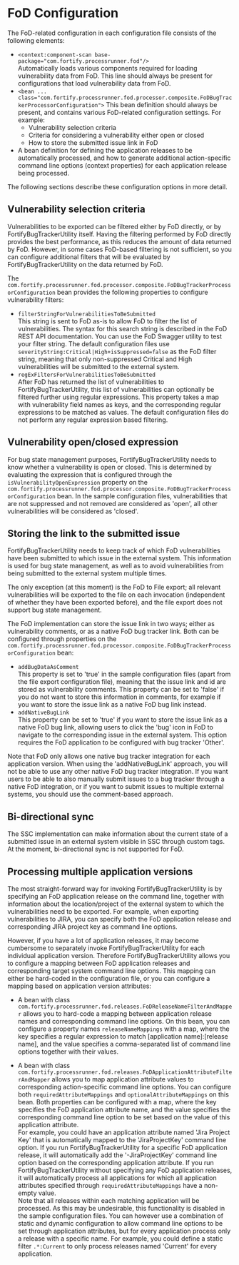 # FoD Configuration
The FoD-related configuration in each configuration file consists of the following elements:

- `<context:component-scan base-package="com.fortify.processrunner.fod"/>`  
  Automatically loads various components required for loading vulnerability data from FoD. This line
  should always be present for configurations that load vulnerability data from FoD.
- `<bean ... class="com.fortify.processrunner.fod.processor.composite.FoDBugTrackerProcessorConfiguration">`
  This bean definition should always be present, and contains various FoD-related configuration settings. For example:
    - Vulnerability selection criteria
    - Criteria for considering a vulnerability either open or closed
    - How to store the submitted issue link in FoD
- A bean definition for defining the application releases to be automatically processed, and how to generate
  additional action-specific command line options (context properties) for each application release being processed.
  
The following sections describe these configuration options in more detail.

## Vulnerability selection criteria
Vulnerabilities to be exported can be filtered either by FoD directly, or by FortifyBugTrackerUtility itself. Having the filtering 
performed by FoD directly provides the best performance, as this reduces the amount of data returned by FoD. However, in some
cases FoD-based filtering is not sufficient, so you can configure additional filters that will be evaluated by FortifyBugTrackerUtility
on the data returned by FoD.

The `com.fortify.processrunner.fod.processor.composite.FoDBugTrackerProcessorConfiguration` bean provides
the following properties to configure vulnerability filters:

- `filterStringForVulnerabilitiesToBeSubmitted`  
  This string is sent to FoD as-is to allow FoD to filter the list of vulnerabilities. The syntax for this search string is
  described in the FoD REST API documentation. You can use the FoD Swagger utility to test your filter string.
  The default configuration files use `severityString:Critical|High+isSuppressed=false` as the FoD filter string, 
  meaning that only non-suppressed Critical and High vulnerabilities will be submitted to the external system.
- `regExFiltersForVulnerabilitiesToBeSubmitted`  
  After FoD has returned the list of vulnerabilities to FortifyBugTrackerUtility, this list of vulnerabilities can optionally
  be filtered further using regular expressions. This property takes a map with vulnerability field names as keys, and the
  corresponding regular expressions to be matched as values. The default configuration files do not perform any regular expression 
  based filtering.
 
## Vulnerability open/closed expression
For bug state management purposes, FortifyBugTrackerUtility needs to know whether a vulnerability is open or closed. This is
determined by evaluating the expression that is configured through the `isVulnerabilityOpenExpression` property on the
`com.fortify.processrunner.fod.processor.composite.FoDBugTrackerProcessorConfiguration` bean. In the
sample configuration files, vulnerabilities that are not suppressed and not removed are considered as 'open', all other vulnerabilities
will be considered as 'closed'.

## Storing the link to the submitted issue
FortifyBugTrackerUtility needs to keep track of which FoD vulnerabilities have been submitted to which issue in the external
system. This information is used for bug state management, as well as to avoid vulnerabilities from being submitted to the
external system multiple times. 

The only exception (at this moment) is the FoD to File export; all relevant vulnerabilities will be exported to the file on each 
invocation (independent of whether they have been exported before), and the file export does not support bug state management.

The FoD implementation can store the issue link in two ways; either as vulnerability comments, or as a native FoD bug tracker
link. Both can be configured through properties on the `com.fortify.processrunner.fod.processor.composite.FoDBugTrackerProcessorConfiguration` bean:

- `addBugDataAsComment`  
  This property is set to 'true' in the sample configuration files (apart from the file export configuration file), meaning that 
  the issue link and id are stored as vulnerability comments. This property can be set to 'false' if you do not want to store this 
  information in comments, for example if you want to store the issue link as a native FoD bug link instead.
- `addNativeBugLink`  
  This property can be set to 'true' if you want to store the issue link as a native FoD bug link, allowing users to click
  the 'bug' icon in FoD to navigate to the corresponding issue in the external system. This option requires the FoD application
  to be configured with bug tracker 'Other'.
  
Note that FoD only allows one native bug tracker integration for each application version. When using the 'addNativeBugLink'
approach, you will not be able to use any other native FoD bug tracker integration. If you want users to be able to also
manually submit issues to a bug tracker through a native FoD integration, or if you want to submit issues to multiple 
external systems, you should use the comment-based approach.   

## Bi-directional sync
The SSC implementation can make information about the current state of a submitted issue in an external system
visible in SSC through custom tags. At the moment, bi-directional sync is not supported for FoD.

## Processing multiple application versions
The most straight-forward way for invoking FortifyBugTrackerUtility is by specifying an FoD application release on the command
line, together with information about the location/project of the external system to which the vulnerabilities need to be 
exported. For example, when exporting vulnerabilities to JIRA, you can specify both the FoD application release and corresponding 
JIRA project key as command line options. 

However, if you have a lot of application releases, it may become cumbersome to separately invoke FortifyBugTrackerUtility
for each individual application version. Therefore FortifyBugTrackerUtility allows you to configure a mapping between
FoD application releases and corresponding target system command line options. This mapping can either be hard-coded in
the configuration file, or you can configure a mapping based on application version attributes:

- A bean with class `com.fortify.processrunner.fod.releases.FoDReleaseNameFilterAndMapper`
  allows you to hard-code a mapping between application release names and corresponding command line options. On this bean,
  you can configure a property names `releaseNameMappings` with a map, where the key specifies a regular
  expression to match [application name]:[release name], and the value specifies a comma-separated list of command line options
  together with their values. 

- A bean with class `com.fortify.processrunner.fod.releases.FoDApplicationAttributeFilterAndMapper`
  allows you to map application attribute values to corresponding action-specific command line options. You can configure both 
  `requiredAttributeMappings` and `optionalAttributeMappings` on this bean. Both properties can be configured with a 
  map, where the key specifies the FoD application attribute name, and the value specifies the corresponding command line
  option to be set based on the value of this application attribute.   
  For example, you could have an application attribute named 'Jira Project Key' that is automatically mapped to the
  'JiraProjectKey' command line option. If you run FortifyBugTrackerUtility for a specific FoD application release, it will
  automatically add the '-JiraProjectKey' command line option based on the corresponding application attribute. If you run 
  FortifyBugTrackerUtility without specifying any FoD application releases, it will automatically process all applications 
  for which all application attributes specified through `requiredAttributeMappings` have a non-empty value.  
  Note that all releases within each matching application will be processed. As this may be undesirable, this functionality
  is disabled in the sample configuration files. You can however use a combination of static and dynamic configuration to
  allow command line options to be set through application attributes, but for every application process only a release
  with a specific name. For example, you could define a static filter `.*:Current` to only process releases named
  'Current' for every application.
  




